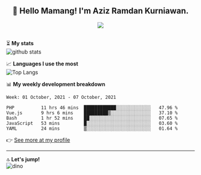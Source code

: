 <h2 align="center">👋 Hello Mamang! I'm Aziz Ramdan Kurniawan.</h2>  
<p align="center">
  <img src="https://komarev.com/ghpvc/?username=azizramdan"> <br><br>
</p>
    
⏳ **My stats**  
![github stats](https://github-readme-stats.vercel.app/api?username=azizramdan&show_icons=true&count_private=true&title_color=000&hide_border=true&hide_title=true)  

📈 **Languages I use the most**  
![Top Langs](https://github-readme-stats.vercel.app/api/top-langs/?username=azizramdan&layout=compact&langs_count=6&hide=tsql&hide_border=true&hide_title=true&exclude_repo=Futsal-Go,Futsal-Go-Admin,Sistem-Informasi-Sensus-Harian-Rawat-Inap)  

📊 **My weekly development breakdown**
<!--START_SECTION:waka-->
```text
Week: 01 October, 2021 - 07 October, 2021

PHP          11 hrs 46 mins  ████████████░░░░░░░░░░░░░   47.96 % 
Vue.js       9 hrs 6 mins    █████████▒░░░░░░░░░░░░░░░   37.10 % 
Bash         1 hr 52 mins    ██░░░░░░░░░░░░░░░░░░░░░░░   07.65 % 
JavaScript   53 mins         █░░░░░░░░░░░░░░░░░░░░░░░░   03.60 % 
YAML         24 mins         ▒░░░░░░░░░░░░░░░░░░░░░░░░   01.64 % 
```
<!--END_SECTION:waka-->
👉 [See more at my profile](https://wakatime.com/@azizramdan)
***
🔝 **Let's jump!**  
![dino](https://raw.githubusercontent.com/azizramdan/azizramdan/master/dino.gif)  

